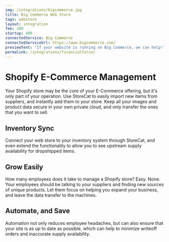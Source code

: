 ```yaml
---
img: /integrations/bigcommerce.jpg
title: Big Commerce Web Store
tags: webstore 
layout: integration
fee: 100
startup: 400
connectedService: Big Commerce
connectedServiceUrl: https://www.bigcommerce.com/
previewText: "If your website is running on Big Commerce, we can help!"
permalink: /integrations/financialforce/
---
```


# Shopify E-Commerce Management
Your Shopify store may be the core of your E-Commerce offering, but it's only part of your operation. Use StoreCat to easily import new items from suppliers, and instantly add them to your store. Keep all your images and product data secure in your own private cloud, and only transfer the ones that you want to sell. 

## Inventory Sync
Connect your web store to your inventory system through StoreCat, and even extend the functionality to allow you to see upstream supply availability for dropshipped items. 

## Grow Easily
How many employees does it take to manage a Shopify store? Easy. None. Your employees should be talking to your suppliers and finding new sources of unique products. Let them focus on helping you expand your business, and leave the data transfer to the machines. 

## Automate, and Save
Automation not only reduces employee headaches, but can also ensure that your site is as up to date as possible, which can help to minimize writeoff orders and inaccurate supply availability.


<!-- 

Heading	        
# H1
## H2
### H3

Bold	        
**bold text**

Italic	        
*italicized text*

Blockquote	    
> blockquote

Ordered List	
1. First item
2. Second item
3. Third item

Unordered List	
- First item
- Second item
- Third item

Code	
`code`

Horizontal Rule	
---

Link	
[title](https://www.example.com)

Image	
![alt text](image.jpg) -->